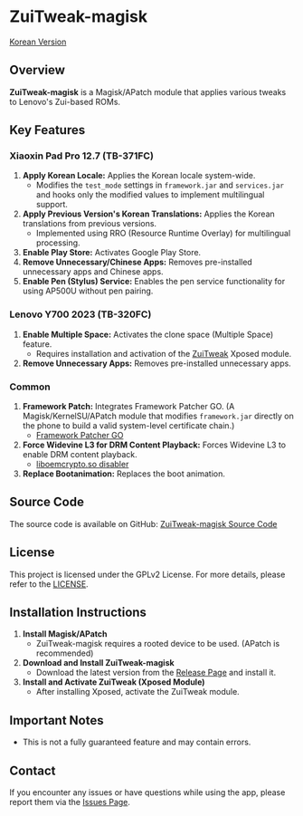 # ZuiTweak-magisk

[Korean Version](README.md)

## Overview
**ZuiTweak-magisk** is a Magisk/APatch module that applies various tweaks to Lenovo's Zui-based ROMs.

## Key Features
### Xiaoxin Pad Pro 12.7 (TB-371FC)
1. **Apply Korean Locale:** Applies the Korean locale system-wide.
   - Modifies the `test_mode` settings in `framework.jar` and `services.jar` and hooks only the modified values to implement multilingual support.
2. **Apply Previous Version's Korean Translations:** Applies the Korean translations from previous versions.
   - Implemented using RRO (Resource Runtime Overlay) for multilingual processing.
3. **Enable Play Store:** Activates Google Play Store.
4. **Remove Unnecessary/Chinese Apps:** Removes pre-installed unnecessary apps and Chinese apps.
5. **Enable Pen (Stylus) Service:** Enables the pen service functionality for using AP500U without pen pairing.

### Lenovo Y700 2023 (TB-320FC)
1. **Enable Multiple Space:** Activates the clone space (Multiple Space) feature.
   - Requires installation and activation of the [ZuiTweak](https://github.com/forumi0721/ZuiTweak) Xposed module.
2. **Remove Unnecessary Apps:** Removes pre-installed unnecessary apps.

### Common
1. **Framework Patch:** Integrates Framework Patcher GO. (A Magisk/KernelSU/APatch module that modifies `framework.jar` directly on the phone to build a valid system-level certificate chain.)
   - [Framework Patcher GO](https://github.com/changhuapeng/FrameworkPatcherGO)
2. **Force Widevine L3 for DRM Content Playback:** Forces Widevine L3 to enable DRM content playback.
   - [liboemcrypto.so disabler](https://github.com/Magisk-Modules-Repo/liboemcryptodisabler)
3. **Replace Bootanimation:** Replaces the boot animation.

## Source Code
The source code is available on GitHub: [ZuiTweak-magisk Source Code](https://github.com/forumi0721/ZuiTweak-magisk)

## License
This project is licensed under the GPLv2 License. For more details, please refer to the [LICENSE](https://github.com/forumi0721/ZuiTweak-magisk/blob/main/LICENSE).

## Installation Instructions
1. **Install Magisk/APatch**
   - ZuiTweak-magisk requires a rooted device to be used. (APatch is recommended)
2. **Download and Install ZuiTweak-magisk**
   - Download the latest version from the [Release Page](https://github.com/forumi0721/ZuiTweak-magisk/releases) and install it.
3. **Install and Activate ZuiTweak (Xposed Module)**
   - After installing Xposed, activate the ZuiTweak module.

## Important Notes
- This is not a fully guaranteed feature and may contain errors.

## Contact
If you encounter any issues or have questions while using the app, please report them via the [Issues Page](https://github.com/forumi0721/ZuiTweak-magisk/issues).

